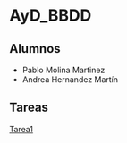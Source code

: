 # AyD_BBDD
## Alumnos
- Pablo Molina Martinez
- Andrea Hernandez Martín

## Tareas
[Tarea1](./Tarea1/tarea1.md)
